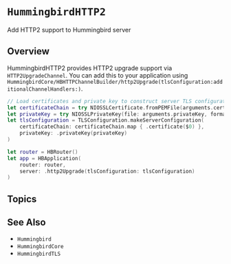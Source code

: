 # ``HummingbirdHTTP2``

Add HTTP2 support to Hummingbird server

## Overview

HummingbirdHTTP2 provides HTTP2 upgrade support via ``HTTP2UpgradeChannel``. You can add this to your application using ``HummingbirdCore/HBHTTPChannelBuilder/http2Upgrade(tlsConfiguration:additionalChannelHandlers:)``.

```swift
// Load certificates and private key to construct server TLS configuration
let certificateChain = try NIOSSLCertificate.fromPEMFile(arguments.certificateChain)
let privateKey = try NIOSSLPrivateKey(file: arguments.privateKey, format: .pem)
let tlsConfiguration = TLSConfiguration.makeServerConfiguration(
    certificateChain: certificateChain.map { .certificate($0) },
    privateKey: .privateKey(privateKey)
)

let router = HBRouter()
let app = HBApplication(
    router: router,
    server: .http2Upgrade(tlsConfiguration: tlsConfiguration)
)
```

## Topics

## See Also

- ``Hummingbird``
- ``HummingbirdCore``
- ``HummingbirdTLS``